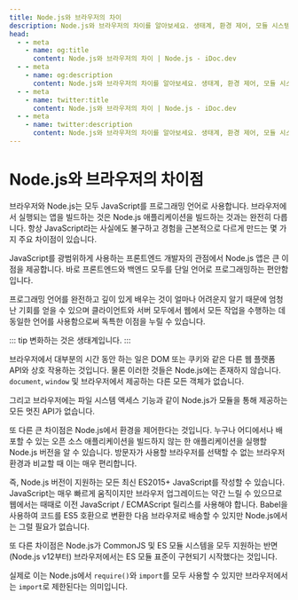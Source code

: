 ```yaml
---
title: Node.js와 브라우저의 차이
description: Node.js와 브라우저의 차이를 알아보세요. 생태계, 환경 제어, 모듈 시스템 등 개발자에게 중요한 차이를紹介합니다.
head:
  - - meta
    - name: og:title
      content: Node.js와 브라우저의 차이 | Node.js - iDoc.dev
  - - meta
    - name: og:description
      content: Node.js와 브라우저의 차이를 알아보세요. 생태계, 환경 제어, 모듈 시스템 등 개발자에게 중요한 차이를紹介합니다.
  - - meta
    - name: twitter:title
      content: Node.js와 브라우저의 차이 | Node.js - iDoc.dev
  - - meta
    - name: twitter:description
      content: Node.js와 브라우저의 차이를 알아보세요. 생태계, 환경 제어, 모듈 시스템 등 개발자에게 중요한 차이를紹介합니다.
---
```



# Node.js와 브라우저의 차이점

브라우저와 Node.js는 모두 JavaScript를 프로그래밍 언어로 사용합니다. 브라우저에서 실행되는 앱을 빌드하는 것은 Node.js 애플리케이션을 빌드하는 것과는 완전히 다릅니다. 항상 JavaScript라는 사실에도 불구하고 경험을 근본적으로 다르게 만드는 몇 가지 주요 차이점이 있습니다.

JavaScript를 광범위하게 사용하는 프론트엔드 개발자의 관점에서 Node.js 앱은 큰 이점을 제공합니다. 바로 프론트엔드와 백엔드 모두를 단일 언어로 프로그래밍하는 편안함입니다.

프로그래밍 언어를 완전하고 깊이 있게 배우는 것이 얼마나 어려운지 알기 때문에 엄청난 기회를 얻을 수 있으며 클라이언트와 서버 모두에서 웹에서 모든 작업을 수행하는 데 동일한 언어를 사용함으로써 독특한 이점을 누릴 수 있습니다.

::: tip
변화하는 것은 생태계입니다.
:::

브라우저에서 대부분의 시간 동안 하는 일은 DOM 또는 쿠키와 같은 다른 웹 플랫폼 API와 상호 작용하는 것입니다. 물론 이러한 것들은 Node.js에는 존재하지 않습니다. `document`, `window` 및 브라우저에서 제공하는 다른 모든 객체가 없습니다.

그리고 브라우저에는 파일 시스템 액세스 기능과 같이 Node.js가 모듈을 통해 제공하는 모든 멋진 API가 없습니다.

또 다른 큰 차이점은 Node.js에서 환경을 제어한다는 것입니다. 누구나 어디에서나 배포할 수 있는 오픈 소스 애플리케이션을 빌드하지 않는 한 애플리케이션을 실행할 Node.js 버전을 알 수 있습니다. 방문자가 사용할 브라우저를 선택할 수 없는 브라우저 환경과 비교할 때 이는 매우 편리합니다.

즉, Node.js 버전이 지원하는 모든 최신 ES2015+ JavaScript를 작성할 수 있습니다. JavaScript는 매우 빠르게 움직이지만 브라우저 업그레이드는 약간 느릴 수 있으므로 웹에서는 때때로 이전 JavaScript / ECMAScript 릴리스를 사용해야 합니다. Babel을 사용하여 코드를 ES5 호환으로 변환한 다음 브라우저로 배송할 수 있지만 Node.js에서는 그럴 필요가 없습니다.

또 다른 차이점은 Node.js가 CommonJS 및 ES 모듈 시스템을 모두 지원하는 반면(Node.js v12부터) 브라우저에서는 ES 모듈 표준이 구현되기 시작했다는 것입니다.

실제로 이는 Node.js에서 `require()`와 `import`를 모두 사용할 수 있지만 브라우저에서는 `import`로 제한된다는 의미입니다.

